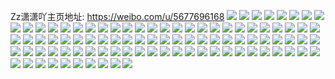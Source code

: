 Zz潇潇吖主页地址: https://weibo.com/u/5677696168 
![](https://wx4.sinaimg.cn/mw2000/006cf28Ely1h9ilu3fdwrj30u0140jxi.jpg) 
![](https://wx4.sinaimg.cn/mw2000/006cf28Ely1h9ilu2v7gfj30u0140445.jpg) 
![](https://wx4.sinaimg.cn/mw2000/006cf28Ely1h9gb0i8yhxj30u01h8gr1.jpg) 
![](https://wx4.sinaimg.cn/mw2000/006cf28Ely1h9gb0t6ghdj30u00u00zr.jpg) 
![](https://wx4.sinaimg.cn/mw2000/006cf28Ely1h9gb0iy1clj30u0140n9f.jpg) 
![](https://wx4.sinaimg.cn/mw2000/006cf28Ely1h99l1az03gj30u0140jzg.jpg) 
![](https://wx4.sinaimg.cn/mw2000/006cf28Ely1h99l1bmysij30u0140qds.jpg) 
![](https://wx4.sinaimg.cn/mw2000/006cf28Ely1h99l1agv25j30u0141wnv.jpg) 
![](https://wx4.sinaimg.cn/mw2000/006cf28Ely1h98jt5sad7j31400u0tcq.jpg) 
![](https://wx4.sinaimg.cn/mw2000/006cf28Ely1h98jtatcplj31400u077g.jpg) 
![](https://wx4.sinaimg.cn/mw2000/006cf28Ely1h98jth21zjj31400u0wja.jpg) 
![](https://wx4.sinaimg.cn/mw2000/006cf28Ely1h93ktmolzuj30u0140k0g.jpg) 
![](https://wx4.sinaimg.cn/mw2000/006cf28Ely1h93ktn9gwdj30u0140qay.jpg) 
![](https://wx4.sinaimg.cn/mw2000/006cf28Ely1h91crsufvbj30u0140dl2.jpg) 
![](https://wx4.sinaimg.cn/mw2000/006cf28Ely1h91crsgjurj30u0140tgu.jpg) 
![](https://wx4.sinaimg.cn/mw2000/006cf28Ely1h8wmpwimwkj30u014078x.jpg) 
![](https://wx4.sinaimg.cn/mw2000/006cf28Ely1h8wmpw1zubj30u0140437.jpg) 
![](https://wx4.sinaimg.cn/mw2000/006cf28Ely1h8uij6hhx1j33402c0hdv.jpg) 
![](https://wx4.sinaimg.cn/mw2000/006cf28Ely1h8uiisvjn2j31sc2dskjl.jpg) 
![](https://wx4.sinaimg.cn/mw2000/006cf28Ely1h8uijdtqxyj32c0340u0y.jpg) 
![](https://wx4.sinaimg.cn/mw2000/006cf28Ely1h8mbrvjugkj30u01407au.jpg) 
![](https://wx4.sinaimg.cn/mw2000/006cf28Ely1h8mbrvupgfj30u0140djh.jpg) 
![](https://wx4.sinaimg.cn/mw2000/006cf28Ely1h8l3nas6n3j30wr0icmz3.jpg) 
![](https://wx4.sinaimg.cn/mw2000/006cf28Ely1h8d6dxusmjj30u0140qic.jpg) 
![](https://wx4.sinaimg.cn/mw2000/006cf28Ely1h8d6dyhr0lj30u01407gw.jpg) 
![](https://wx4.sinaimg.cn/mw2000/006cf28Ely1h898lbyy5sj30wr1z0neq.jpg) 
![](https://wx4.sinaimg.cn/mw2000/006cf28Ely1h85zjbm64bj30u0140wyb.jpg) 
![](https://wx4.sinaimg.cn/mw2000/006cf28Ely1h84x9rnjv0j32c0340qv9.jpg) 
![](https://wx4.sinaimg.cn/mw2000/006cf28Ely1h84x9zfklcj32c0340nph.jpg) 
![](https://wx4.sinaimg.cn/mw2000/006cf28Ely1h84xa90uwnj32c0340kjq.jpg) 
![](https://wx4.sinaimg.cn/mw2000/006cf28Ely1h84xaf4bgrj32c0340kjq.jpg) 
![](https://wx4.sinaimg.cn/mw2000/006cf28Ely1h84xalot50j32c0340kjr.jpg) 
![](https://wx4.sinaimg.cn/mw2000/006cf28Ely1h84xbgswxqj32c0340b2g.jpg) 
![](https://wx4.sinaimg.cn/mw2000/006cf28Ely1h800trwc2mj30u00u0dis.jpg) 
![](https://wx4.sinaimg.cn/mw2000/006cf28Ely1h7wqcqrsj8j33402c0b2c.jpg) 
![](https://wx4.sinaimg.cn/mw2000/006cf28Ely1h7wqcw0e2pj33402c0b2b.jpg) 
![](https://wx4.sinaimg.cn/mw2000/006cf28Ely1h7wqckru5kj33402c0e83.jpg) 
![](https://wx4.sinaimg.cn/mw2000/006cf28Ely1h7wqd0rvtaj33402c0hdv.jpg) 
![](https://wx4.sinaimg.cn/mw2000/006cf28Ely1h7phnx60nlj30u0140q81.jpg) 
![](https://wx4.sinaimg.cn/mw2000/006cf28Ely1h7phnxeqhsj30u0140q8a.jpg) 
![](https://wx4.sinaimg.cn/mw2000/006cf28Ely1h7phnxr642j30u0140tdz.jpg) 
![](https://wx4.sinaimg.cn/mw2000/006cf28Ely1h7phnxysoxj30u00u079e.jpg) 
![](https://wx4.sinaimg.cn/mw2000/006cf28Ely1h7phogi71hj30u00u0wjq.jpg) 
![](https://wx4.sinaimg.cn/mw2000/006cf28Ely1h7phnwvlvuj30u00u0jwb.jpg) 
![](https://wx4.sinaimg.cn/mw2000/006cf28Ely1h7n6did89oj30u0140tfh.jpg) 
![](https://wx4.sinaimg.cn/mw2000/006cf28Ely1h7n6diw1dzj30u014045n.jpg) 
![](https://wx4.sinaimg.cn/mw2000/006cf28Ely1h7n6djgy6sj30u0140te6.jpg) 
![](https://wx4.sinaimg.cn/mw2000/006cf28Ely1h7n6dhz2wbj30u0140aff.jpg) 
![](https://wx4.sinaimg.cn/mw2000/006cf28Ely1h6ojg7tjt8j30wi0ohjvl.jpg) 
![](https://wx4.sinaimg.cn/mw2000/006cf28Ely1h6oluybi6cj30u00wedhm.jpg) 
![](https://wx4.sinaimg.cn/mw2000/006cf28Ely1h6ojg8lid0j30wi0oj781.jpg) 
![](https://wx4.sinaimg.cn/mw2000/006cf28Ely1h6ojg8a4irj30tr0v5q4z.jpg) 
![](https://wx4.sinaimg.cn/mw2000/006cf28Ely1h6f64irf7dj30u00mi3z4.jpg) 
![](https://wx4.sinaimg.cn/mw2000/006cf28Ely1h67lb0xkwvj30u016ywg6.jpg) 
![](https://wx4.sinaimg.cn/mw2000/006cf28Ely1h5zcfk7t8gj31ei1ei7vs.jpg) 
![](https://wx4.sinaimg.cn/mw2000/006cf28Ely1h5uzu5pc9lj30u00u00zh.jpg) 
![](https://wx4.sinaimg.cn/mw2000/006cf28Ely1h5quzf01rjj30tz0tytgc.jpg) 
![](https://wx4.sinaimg.cn/mw2000/006cf28Ely1h5quzee9m3j30u00u07at.jpg) 
![](https://wx4.sinaimg.cn/mw2000/006cf28Ely1h5fvmydu3tj30u00u0qa7.jpg) 
![](https://wx4.sinaimg.cn/mw2000/006cf28Ely1h5fvmz4xufj30u00u0q9h.jpg) 
![](https://wx4.sinaimg.cn/mw2000/006cf28Ely1h5a5dp72abj30u013pk5w.jpg) 
![](https://wx4.sinaimg.cn/mw2000/006cf28Ely1h537glm3skj32c02c0npe.jpg) 
![](https://wx4.sinaimg.cn/mw2000/006cf28Ely1h50vsbb9jgj30u01407ch.jpg) 
![](https://wx4.sinaimg.cn/mw2000/006cf28Ely1h4idpfy2d1j32dc35se81.jpg) 
![](https://wx4.sinaimg.cn/mw2000/006cf28Ely1h4drxcpzinj30u00u0n21.jpg) 
![](https://wx4.sinaimg.cn/mw2000/006cf28Ely1h4drxdctgvj30u00l9ab5.jpg) 
![](https://wx4.sinaimg.cn/mw2000/006cf28Ely1h4bgkmcrv3j30u017dafd.jpg) 
![](https://wx4.sinaimg.cn/mw2000/006cf28Ely1h46ul8krxbj31o0280u0x.jpg) 
![](https://wx4.sinaimg.cn/mw2000/006cf28Ely1h45r7x6or3j30qv1gtdkq.jpg) 
![](https://wx4.sinaimg.cn/mw2000/006cf28Ely1h43dq4h7hrj320d2ohe83.jpg) 
![](https://wx4.sinaimg.cn/mw2000/006cf28Ely1h43dq0mwqvj323m33zqv6.jpg) 
![](https://wx4.sinaimg.cn/mw2000/006cf28Ely1h43dqcxfpnj32882yzhdv.jpg) 
![](https://wx4.sinaimg.cn/mw2000/006cf28Ely1h42957y960j30u0108n7v.jpg) 
![](https://wx4.sinaimg.cn/mw2000/006cf28Ely1h42958rm57j30u0140tgt.jpg) 
![](https://wx4.sinaimg.cn/mw2000/006cf28Ely1h42959ruwfj30u00u0gs5.jpg) 
![](https://wx4.sinaimg.cn/mw2000/006cf28Ely1h4295aeg30j30u00u0gr9.jpg) 
![](https://wx4.sinaimg.cn/mw2000/006cf28Ely1h4295qhluaj30u01sytg8.jpg) 
![](https://wx4.sinaimg.cn/mw2000/006cf28Ely1h412poc8i5j32c02c0e81.jpg) 
![](https://wx4.sinaimg.cn/mw2000/006cf28Ely1h412q7emc7j325y33zkjn.jpg) 
![](https://wx4.sinaimg.cn/mw2000/006cf28Ely1h412pqck1wj32c02c0npd.jpg) 
![](https://wx4.sinaimg.cn/mw2000/006cf28Ely1h412ptwuphj33402c0b2c.jpg) 
![](https://wx4.sinaimg.cn/mw2000/006cf28Ely1h412q2f5xcj32c0340e84.jpg) 
![](https://wx4.sinaimg.cn/mw2000/006cf28Ely1h412pz4ndwj33402c0x6r.jpg) 
![](https://wx4.sinaimg.cn/mw2000/006cf28Ely1h412q3iyr8j32bz25ne82.jpg) 
![](https://wx4.sinaimg.cn/mw2000/006cf28Ely1h3zwdfwturj30wi0wigvp.jpg) 
![](https://wx4.sinaimg.cn/mw2000/006cf28Ely1h3zwdf578oj32c02c0kjn.jpg) 
![](https://wx4.sinaimg.cn/mw2000/006cf28Ely1h3zwdgfllyj30wh0weals.jpg) 
![](https://wx4.sinaimg.cn/mw2000/006cf28Ely1h3zwj6hg7hj33402c01l0.jpg) 
![](https://wx4.sinaimg.cn/mw2000/006cf28Ely1h3yt7fcoepj30ti0m3n2w.jpg) 
![](https://wx4.sinaimg.cn/mw2000/006cf28Ely1h3yt4ckhyjj30ku112dl3.jpg) 
![](https://wx4.sinaimg.cn/mw2000/006cf28Ely1h3u3alajudj30u00u0djw.jpg) 
![](https://wx4.sinaimg.cn/mw2000/006cf28Ely1h3u3alzdnij30u00u0af2.jpg) 
![](https://wx4.sinaimg.cn/mw2000/006cf28Ely1h3sylfvyhyj32c02c07wi.jpg) 
